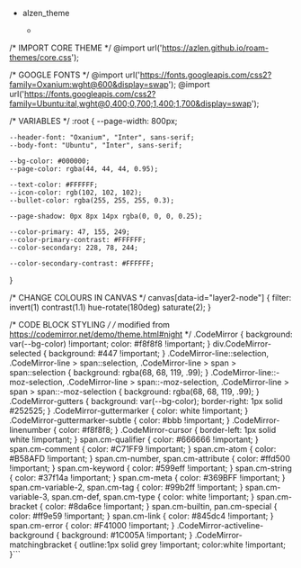 - alzen_theme
    - ```clojure
/* IMPORT CORE THEME */
@import url('https://azlen.github.io/roam-themes/core.css');

/* GOOGLE FONTS */
@import url('https://fonts.googleapis.com/css2?family=Oxanium:wght@600&display=swap');
@import url('https://fonts.googleapis.com/css2?family=Ubuntu:ital,wght@0,400;0,700;1,400;1,700&display=swap');

/* VARIABLES */
:root {
    --page-width: 800px;
    
    --header-font: "Oxanium", "Inter", sans-serif;
    --body-font: "Ubuntu", "Inter", sans-serif;
    
    --bg-color: #000000;
    --page-color: rgba(44, 44, 44, 0.95);
    
    --text-color: #FFFFFF;
    --icon-color: rgb(102, 102, 102);
    --bullet-color: rgba(255, 255, 255, 0.3);
    
    --page-shadow: 0px 8px 14px rgba(0, 0, 0, 0.25);
    
    --color-primary: 47, 155, 249;
    --color-primary-contrast: #FFFFFF;
    --color-secondary: 228, 78, 244;
    
    --color-secondary-contrast: #FFFFFF;
}

/* CHANGE COLOURS IN CANVAS */
canvas[data-id="layer2-node"] {
    filter: invert(1) contrast(1.1) hue-rotate(180deg) saturate(2);
}

/* CODE BLOCK STYLING */
/* modified from https://codemirror.net/demo/theme.html#night */
.CodeMirror { background: var(--bg-color) !important; color: #f8f8f8 !important; }
div.CodeMirror-selected { background: #447 !important;  }
.CodeMirror-line::selection, .CodeMirror-line > span::selection, .CodeMirror-line > span > span::selection { background: rgba(68, 68, 119, .99); }
.CodeMirror-line::-moz-selection, .CodeMirror-line > span::-moz-selection, .CodeMirror-line > span > span::-moz-selection { background: rgba(68, 68, 119, .99); }
.CodeMirror-gutters { background: var(--bg-color); border-right: 1px solid #252525; }
.CodeMirror-guttermarker { color: white !important; }
.CodeMirror-guttermarker-subtle { color: #bbb !important; }
.CodeMirror-linenumber { color: #f8f8f8; }
.CodeMirror-cursor { border-left: 1px solid white !important; }
span.cm-qualifier { color: #666666 !important; }
span.cm-comment { color: #C71FF9 !important; }
span.cm-atom { color: #B58AFD !important; }
span.cm-number, span.cm-attribute { color: #ffd500 !important; }
span.cm-keyword { color: #599eff !important; }
span.cm-string { color: #37f14a !important; }
span.cm-meta { color: #369BFF !important; }
span.cm-variable-2, span.cm-tag { color: #99b2ff !important; }
span.cm-variable-3, span.cm-def, span.cm-type { color: white !important; }
span.cm-bracket { color: #8da6ce !important; }
span.cm-builtin, pan.cm-special { color: #ff9e59 !important; }
span.cm-link { color: #845dc4 !important; }
span.cm-error { color: #F41000 !important; }
.CodeMirror-activeline-background { background: #1C005A !important; }
.CodeMirror-matchingbracket { outline:1px solid grey !important; color:white !important; }```
